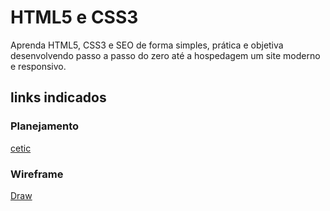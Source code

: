 # HTML5 e CSS3
Aprenda HTML5, CSS3 e SEO de forma simples, prática e objetiva desenvolvendo passo a passo do zero até a hospedagem um site moderno e responsivo.
## links indicados
### Planejamento
[cetic](https://www.cetic.br)
### Wireframe
[Draw](https://app.diagrams.net)
